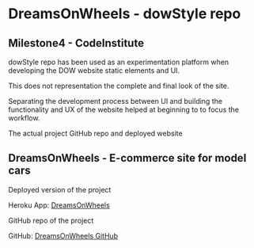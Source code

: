 # DreamsOnWheels - dowStyle repo

## Milestone4 - CodeInstitute

dowStyle repo has been used as an experimentation platform when developing the DOW website static elements and UI.

This does not representation the complete and final look of the site.

Separating the development process between UI and building the functionality and UX of the website helped at beginning to to focus the workflow.

The actual project GitHub repo and deployed website

## DreamsOnWheels - E-commerce site for model cars

Deployed version of the project

Heroku App: [DreamsOnWheels](https://dreamsonwheels.herokuapp.com/)

GitHub repo of the project

GitHub: [DreamsOnWheels GitHub](https://github.com/Junon72/DreamsOnWheels)
